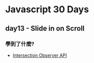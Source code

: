 # Javascript 30 Days

## day13 - Slide in on Scroll

### 學到了什麼?
- [Intersection Observer API](https://developer.mozilla.org/en-US/docs/Web/API/Intersection_Observer_API)
